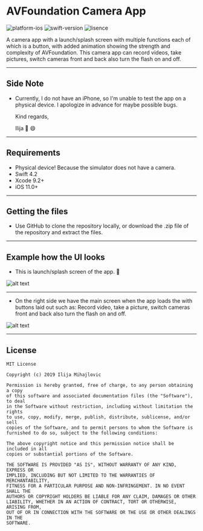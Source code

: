 # AVFoundation Camera App

![platform-ios](https://img.shields.io/badge/platform-ios-Blue.svg)
![swift-version](https://img.shields.io/badge/swift-4.2-Orange.svg)
![lisence](https://img.shields.io/badge/license-MIT-Lightgrey.svg)

A camera app with a launch/splash screen with multiple functions each of which is a button, with added animation showing the strength and complexity of AVFoundation. This camera app can record videos, take pictures, switch cameras front and back also turn the flash on and off.
___

## Side Note
* Currently, I do not have an iPhone, so I'm unable to test the app on a physical device. I apologize in advance for maybe possible bugs.

   Kind regards,

   Ilija 🖖 😄
___


## Requirements
- Physical device! Because the simulator does not have a camera.
- Swift 4.2
- Xcode 9.2+
- iOS 11.0+
___

## Getting the files

* Use GitHub to clone the repository locally, or download the .zip file of the repository and extract the files.
___

## Example how the UI looks

* This is launch/splash screen of the app. 🚀

![alt text](https://github.com/IlijaMihajlovic/AVFoundation-Camera-/blob/master/AVFoundation%20Camera/Images/Freebie.png)

___

* On the right side we have the main screen when the app loads the with buttons laid out such as: Record video, take a picture,  switch cameras front and back also turn the flash on and off.

![alt text](https://github.com/IlijaMihajlovic/AVFoundation-Camera-/blob/master/AVFoundation%20Camera/Images/Iphone.png)

___

## License
```
MIT License

Copyright (c) 2019 Ilija Mihajlovic

Permission is hereby granted, free of charge, to any person obtaining a copy
of this software and associated documentation files (the "Software"), to deal
in the Software without restriction, including without limitation the rights
to use, copy, modify, merge, publish, distribute, sublicense, and/or sell
copies of the Software, and to permit persons to whom the Software is
furnished to do so, subject to the following conditions:

The above copyright notice and this permission notice shall be included in all
copies or substantial portions of the Software.

THE SOFTWARE IS PROVIDED "AS IS", WITHOUT WARRANTY OF ANY KIND, EXPRESS OR
IMPLIED, INCLUDING BUT NOT LIMITED TO THE WARRANTIES OF MERCHANTABILITY,
FITNESS FOR A PARTICULAR PURPOSE AND NON-INFRINGEMENT. IN NO EVENT SHALL THE
AUTHORS OR COPYRIGHT HOLDERS BE LIABLE FOR ANY CLAIM, DAMAGES OR OTHER
LIABILITY, WHETHER IN AN ACTION OF CONTRACT, TORT OR OTHERWISE, ARISING FROM,
OUT OF OR IN CONNECTION WITH THE SOFTWARE OR THE USE OR OTHER DEALINGS IN THE
SOFTWARE.
```
